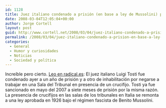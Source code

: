 ```yaml
---
id: 1128
title: Juez italiano condenado a prisión (en base a ley de Mussolini) por negarse a trabajar con crucifijo en la sala
date: 2008-03-04T12:05:04+00:00
author: Jorge Cortell
layout: post
guid: http://www.cortell.net/2008/03/04/juez-italiano-condenado-a-prision-en-base-a-ley-de-mussolini-por-negarse-a-trabajar-con-crucifijo-en-la-sala/
permalink: /2008/03/04/juez-italiano-condenado-a-prision-en-base-a-ley-de-mussolini-por-negarse-a-trabajar-con-crucifijo-en-la-sala/
categories:
  - General
  - Humor y curiosidades
  - Noticias
  - Sociedad y polí­tica
---
```

Increí­ble pero cierto. <a title="noticia" target="_blank" href="http://www.radical.es/informacion.php?iinfo=5574">Leo en radical.es</a>: El juez italiano Luigi Tosti fue condenado ayer a un año de prisión y a otro de inhabilitación por negarse a trabajar en una Sala del Tribunal en presencia de un crucifijo. Tosti ya fue sancionado en mayo del 2007 a siete meses de prisión por la misma razón. La presencia de crucifijos en las salas de los tribunales en Italia se remonta a una ley aprobada en 1926 bajo el régimen fascista de Benito Mussolini.